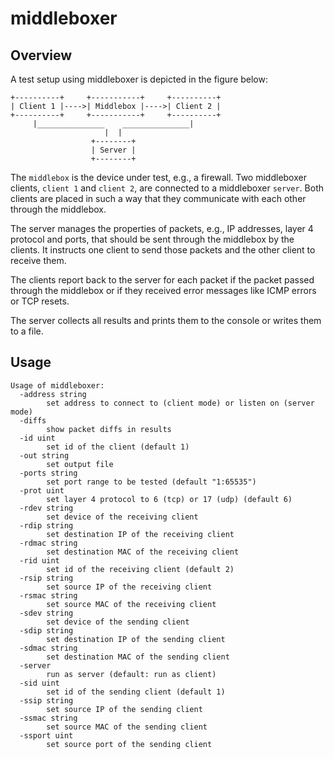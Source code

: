 # middleboxer

## Overview

A test setup using middleboxer is depicted in the figure below:

```
+----------+     +-----------+     +----------+
| Client 1 |---->| Middlebox |---->| Client 2 |
+----------+     +-----------+     +----------+
     |_______________    _______________|
                     |  |
                  +--------+
                  | Server |
                  +--------+
```

The `middlebox` is the device under test, e.g., a firewall. Two middleboxer
clients, `client 1` and `client 2`, are connected to a middleboxer `server`.
Both clients are placed in such a way that they communicate with each other
through the middlebox.

The server manages the properties of packets, e.g., IP addresses, layer 4
protocol and ports, that should be sent through the middlebox by the clients.
It instructs one client to send those packets and the other client to receive
them.

The clients report back to the server for each packet if the packet passed
through the middlebox or if they received error messages like ICMP errors or
TCP resets.

The server collects all results and prints them to the console or writes them
to a file.

## Usage

```
Usage of middleboxer:
  -address string
        set address to connect to (client mode) or listen on (server mode)
  -diffs
        show packet diffs in results
  -id uint
        set id of the client (default 1)
  -out string
        set output file
  -ports string
        set port range to be tested (default "1:65535")
  -prot uint
        set layer 4 protocol to 6 (tcp) or 17 (udp) (default 6)
  -rdev string
        set device of the receiving client
  -rdip string
        set destination IP of the receiving client
  -rdmac string
        set destination MAC of the receiving client
  -rid uint
        set id of the receiving client (default 2)
  -rsip string
        set source IP of the receiving client
  -rsmac string
        set source MAC of the receiving client
  -sdev string
        set device of the sending client
  -sdip string
        set destination IP of the sending client
  -sdmac string
        set destination MAC of the sending client
  -server
        run as server (default: run as client)
  -sid uint
        set id of the sending client (default 1)
  -ssip string
        set source IP of the sending client
  -ssmac string
        set source MAC of the sending client
  -ssport uint
        set source port of the sending client
```
